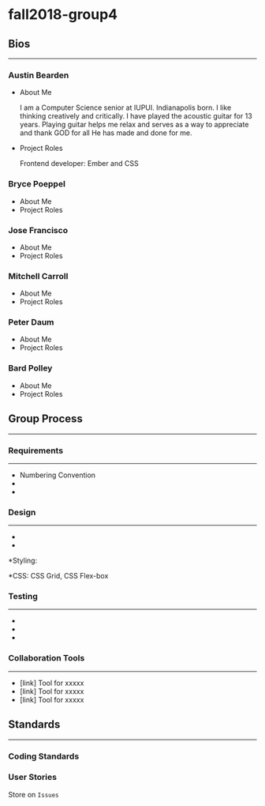# fall2018-group4

## Bios
***
### Austin Bearden
* About Me

    I am a Computer Science senior at IUPUI. Indianapolis born. I like thinking creatively and critically. I have played the acoustic guitar for 13 years. Playing guitar helps me relax and serves as a way to appreciate and thank GOD for all He has made and done for me.
    
* Project Roles

    Frontend developer: Ember and CSS
    
### Bryce Poeppel
* About Me
* Project Roles
### Jose Francisco
* About Me
* Project Roles
### Mitchell Carroll
* About Me
* Project Roles
### Peter Daum
* About Me
* Project Roles
### Bard Polley
* About Me
* Project Roles

## Group Process
***
### Requirements
---
* Numbering Convention
* 
*
### Design
---
*
*
*Styling:

  *CSS: CSS Grid, CSS Flex-box
### Testing
---
*
*
*
### Collaboration Tools
---
* [link] Tool for xxxxx
* [link] Tool for xxxxx
* [link] Tool for xxxxx


## Standards
***
### Coding Standards
### User Stories

Store on `Issues`

